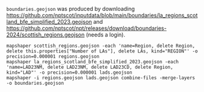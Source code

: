 `boundaries.geojson` was produced by downloading <https://github.com/nptscot/inputdata/blob/main/boundaries/la_regions_scotland_bfe_simplified_2023.geojson> and <https://github.com/nptscot/npt/releases/download/boundaries-2024/scottish_regions.geojson> (needs a login).

```
mapshaper scottish_regions.geojson -each 'name=Region, delete Region, delete this.properties["Number of LAs"], delete LAs, kind="REGION"' -o precision=0.000001 regions.geojson
mapshaper la_regions_scotland_bfe_simplified_2023.geojson -each 'name=LAD23NM, delete LAD23NM, delete LAD23CD, delete Region, kind="LAD"' -o precision=0.000001 lads.geojson
mapshaper -i regions.geojson lads.geojson combine-files -merge-layers -o boundaries.geojson
```
